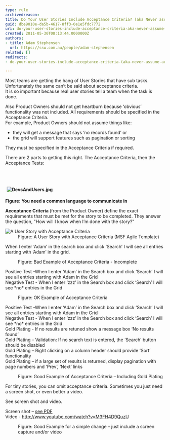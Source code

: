 ```yaml
---
type: rule
archivedreason: 
title: Do Your User Stories Include Acceptance Criteria? (aka Never assume automatic Gold Plating)
guid: dbe9010e-da5b-4617-8ff3-0e1e5fdc7772
uri: do-your-user-stories-include-acceptance-criteria-aka-never-assume-automatic-gold-plating
created: 2011-05-30T08:13:44.0000000Z
authors:
- title: Adam Stephensen
  url: https://ssw.com.au/people/adam-stephensen
related: []
redirects:
- do-your-user-stories-include-acceptance-criteria-(aka-never-assume-automatic-gold-plating)

---
```




  <p>Most teams are getting the hang of User Stories that have sub tasks. Unfortunately the same can’t be said about acceptance criteria. <br>
It is so important because real user stories tell a team when the task is done.</p>
<p>Also Product Owners should not get heartburn because ‘obvious’ functionality was not included. All requirements should be specified in the Acceptance Criteria.<br>
For example, Product Owners should not assume things like&#58;</p>
<ul>
    <li>they will get a message that says ‘no records found’ or </li>
    <li>the grid will support features such as pagination or sorting </li>
</ul>
<p>They must be specified in the Acceptance Criteria if required.</p>
<p>There are 2 parts to getting this right. The Acceptance Criteria, then the Acceptance Tests&#58;</p>

<br><excerpt class='endintro'></excerpt><br>
<p><strong><img src="/PublishingImages/DevsAndUsers.jpg" alt="DevsAndUsers.jpg" style="margin&#58;5px;" /><br></strong></p><p><strong>Figure&#58; You need a common language to communicate in</strong></p><p> 
   <strong>Acceptance Criteria </strong>(from the Product Owner) define the exact requirements that must be met for the story to be completed. They answer the question, &quot;How will I know when I’m done with the story?&quot;</p><dl class="image"><dt> 
      <img src="/PublishingImages/acceptance-criteria.jpg" alt="A User Story with Acceptance Criteria" class="ms-rteCustom-ImageArea" />
   </dt><dd>Figure&#58; A User Story with Acceptance Criteria (MSF Agile Template)</dd></dl><dl class="bad"><dt><p>When I enter ‘Adam’ in the search box and click ‘Search’ I will see all entries starting with ‘Adam’ in the grid.</p></dt><dd>Figure&#58; Bad Example of Acceptance Criteria - Incomplete</dd></dl><dl class="image"><dt><div class="greyBox"><p>Positive Test -When I enter ‘Adam’ in the Search box and click ‘Search’ I will see all entries starting with Adam in the Grid<br> Negative Test - When I enter ‘zzz’ in the Search box and click ‘Search’ I will see *no* entries in the Grid</p></div></dt><dd>Figure&#58; OK Example of Acceptance Criteria</dd></dl><dl class="good"><dt><p>Positive Test -When I enter ‘Adam’ in the Search box and click ‘Search’ I will see all entries starting with Adam in the Grid<br> Negative Test - When I enter ‘zzz’ in the Search box and click ‘Search’ I will see *no* entries in the Grid<br> Gold Plating - If no results are retuned show a message box ‘No results found’<br> Gold Plating – Validation&#58; If no search text is entered, the ‘Search’ button should be disabled<br> Gold Plating – Right clicking on a column header should provide ‘Sort’ functionality<br> Gold Plating – if a large set of results is returned, display pagination with page numbers and ‘Prev’, ‘Next’ links​</p></dt><dd>Figure&#58; Good Example of Acceptance Criteria – Including Gold Plating<br> </dd></dl><p>For tiny stories, you can omit acceptance criteria. Sometimes you just need a screen shot, or even better a video.</p><dl class="good"><dt><p>See screen shot and video.</p><p>Screen shot – 
         <a href="/Documents/13_Anvil_1408_Customer.pdf">see PDF</a><br> Video - 
         <a href="http&#58;//www.youtube.com/watch?v=M3FH4D9QuzU" title="http&#58;//www.youtube.com/watch?v=M3FH4D9QuzU" target="_blank">http&#58;//ww​w.youtube.com/watch?v=M3FH4D9QuzU​</a></p></dt><dd>Figure&#58; Good Example for a simple change – just include a screen capture and/or video</dd></dl>


